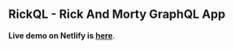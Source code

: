 ## RickQL - Rick And Morty GraphQL App

**Live demo on Netlify is [here](https://rick-and-morty-graphql.netlify.com/)**.
